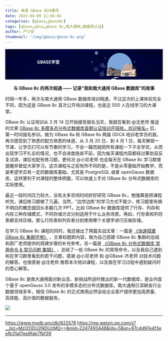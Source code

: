 ```yaml
---
title: 再遇 GBase 如沐春风
date: 2023-04-09 11:04:04
categories: [gbase,gbase8c]
tags: [gbase,gdca,gbase 8c,南大通用,数据库认证]
author: 严少安
thumbnail: "/img/gbase/gbase-8c.png"
---
```


![banner-xt.jpg](/img/gbase/banner-xt.jpg)


**<center>与 GBase 8c 的再次相遇
—— 记录“我和南大通用 GBase 数据库”的故事</center>**


时隔一年多，再次与南大通用 GBase 数据库培训相遇，不过这次的上课体验完全不同，因为这是 GBase 8c 首次公开培训课程，也是近 500 人在线学习的大课堂。

GBase 8c 认证培训从 3 月 14 日开始接受报名当天，我就在看到 @沈老师 推送的文章 [GBase 8c 多模多态分布式数据库首期认证培训开班啦，欢迎报名~](https://www.modb.pro/db/618667) 后，第一时间报名参训。做为 GBase 8a 和 GBase 8s 两届 GDCA 培训老学员的我，再次感受到了熟悉的配方熟悉的味道，从 3 月 20 日，到 4 月 1 日，每天解锁一节课，让学员们可以有节奏的学习，不会一蹴而就把所有课程一下子全学完，从而出现学习不扎实的情况，也不会进度拖沓不前，因为每天课程内容都经过筹划且反复试讲，课后也配有练习题，更何况 @小尼老师 也会每天在 GBase 8c 学习群里提醒并督促大家学习。这次课程与之前有所不同的是，不是从零基础开始教学，而是希望学员有一定的数据库基础，尤其是 PostgreSQL 或者 openGauss 数据库，这样更利于对课程的整体把握，可以快速上手对 GBase 8c 分布式数据库的实际使用。

最近一段时间压力较大，没有太多空闲时间好好研究 GBase 8c，勉强算是把课程听完，课后练习题做了几遍。当然，“边学边练”的学习方式不能少，练习题里有搞不明白的概念就回头多翻几次 PPT。比如 GBase 8c 数据库提供了行存、列存和内存三种存储模式，不同存储方式分别适用于什么业务场景。再如，行存表和列存表都支持压缩，那么行存表和列存表分别使用哪个关键字进行压缩存储。

在学习 GBase 8c 课程的同时，我还输出了两篇实战文章：一篇是 [《快速搭建 GBase 8c 集群环境》](https://www.modb.pro/db/618721) ，文章标题即内容，做为自己搭建 GBase 8c 集群的总结和原厂老师提供的搭建步骤的补充参考。另一篇是 [《GBase 8c 分布式数据库 常用命令 & 常见问题 集锦》](https://www.modb.pro/db/619360) ，总结了一些 GBase 8c 的常用命令，以及我自己遇到和在学习群里看到的若干问题，感谢 @小尼老师 和 @GBase-齐老师 对技术问题的解答。也很感谢 @沈老师 推荐本次培训课程，以及我在学习过程中遇到疑问时的悉心解答。

GBase 8c 是南大通用面对新业态、新挑战所适时推出的新一代数据库，是业内首个基于 openGauss 3.0 发布的多模多态的分布式数据库。南大通用已深耕各行业数据领域多年，相信 GBase 8c 的正式商用必然会给企业客户提供更加高质量、高效能、高价值的数据服务。

![](2023-04-09-01.png)


---
https://www.modb.pro/db/622578
https://mp.weixin.qq.com/s?__biz=MzI2ODU2NDUzMQ==&mid=2247493448&idx=5&sn=97c4d97e4f3eefb31a17ee9fab7fbf39
